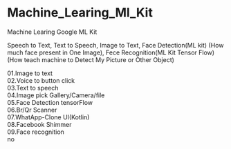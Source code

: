 # Machine_Learing_Ml_Kit
Machine Learing Google ML Kit

Speech to Text,
Text to Speech,
Image to Text,
Face Detection(ML kit) (How much face present in One Image),
Fece Recognition(ML Kit Tensor Flow) (How teach machine to Detect My Picture or Other Object) 


01.Image to text<br/>
02.Voice to button click<br/>
03.Text to speech<br/>
04.Image pick Gallery/Camera/file<br/>
05.Face Detection tensorFlow<br/>
06.Br/Qr Scanner<br/>
07.WhatApp-Clone UI(Kotlin)<br/>
08.Facebook Shimmer<br/>
09.Face recognition<br/>
no
